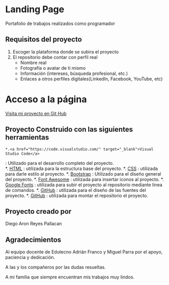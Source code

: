 # Landing Page
Portafolio de trabajos realizados como programador

## Requisitos del proyecto
1. Escoger la plataforma donde se subira el proyecto
2. El repositorio debe contar con perfil real
    - Nombre real
    - Fotografía o avatar de ti mismo
    - Información (intereses, búsqueda profesional, etc.)
    - Enlaces a otros perfiles digitales(LinkedIn, Facebook, YouTube, etc)

# Acceso a la página

<a href="https://diegoreyesdev.github.io/landing/" target="_blank">Visita mi proyecto en Git Hub</a>
<br>

## Proyecto Construido con las siguientes herramientas
    

    *.<a href="https://code.visualstudio.com/" target="_blank">Visual Studio Code</a>
   : Utilizado para el desarrollo completo del proyecto.
   <br>
    *. <a href="https://developer.mozilla.org/en-US/docs/Web/HTML" target="_blank">HTML</a>
   : utilizada para la estructura base del proyecto.
    *. <a href="(https://developer.mozilla.org/en-US/docs/Web/CSS" target="_blank">CSS</a>
   : utilizada para darle estilo al proyecto.
    *. <a href="https://getbootstrap.com/docs/5.1/getting-started/introduction/" target="_blank">Bootstrap</a>
   : Utilizado para el diseño general del proyecto.
    *. <a href="https://fontawesome.com/" target="_blank">Font Awesome</a>
   : utilizada para insertar iconos al proyecto.
    *. <a href="https://fonts.google.com/" target="_blank">Google Fonts</a>
   : utilizada para subir el proyecto al repositorio mediante linea de comandos.
   *. <a href="https://www.gitkraken.com/blog/what-is-git-bash" target="_blank">GitHub</a>
   : utilizada para el diseño de las fuentes del proyecto.
    *. <a href="https://github.com/" target="_blank">GitHub</a>
   : utilizada para montar el repositorio el proyecto.


## Proyecto creado por
Diego Aron Reyes Pallacan

## Agradecimientos
Al equipo docente de Edutecno Adrián Franco y Miguel Parra por el apoyo, paciencia y dedicación.

A las y los compañeros por las dudas resueltas.

A mi familia que siempre encuentran mis trabajos muy lindos.

